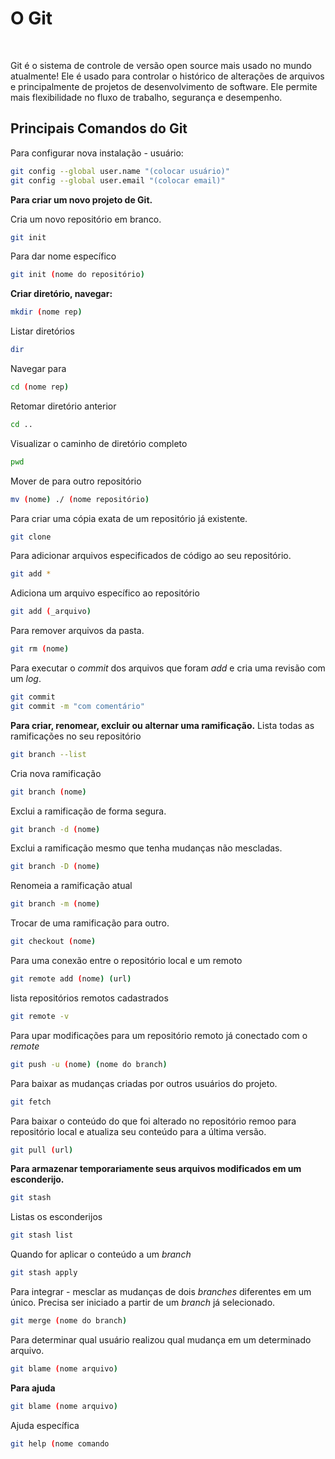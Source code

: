 # O Git


&nbsp;

Git é o sistema de controle de versão open source mais usado no mundo atualmente! Ele é usado para controlar o histórico de alterações de arquivos e principalmente de projetos de desenvolvimento de software. Ele permite mais flexibilidade no fluxo de trabalho, segurança e desempenho. 
&nbsp;



## Principais Comandos do Git

Para configurar nova instalação - usuário:

```sh
git config --global user.name "(colocar usuário)"
git config --global user.email "(colocar email)"
```

**Para criar um novo projeto de Git.**

Cria um novo repositório em branco.
```sh
git init 
```
Para dar nome específico
```sh
git init (nome do repositório)
```
**Criar diretório, navegar:**
```sh
mkdir (nome rep)
```
Listar diretórios
```sh
dir 
```
Navegar para
```sh
cd (nome rep)
```
Retomar diretório anterior
```sh
cd .. 
```
Visualizar o caminho de diretório completo
```sh
pwd
```
Mover de para outro repositório
```sh
mv (nome) ./ (nome repositório) 
```
Para criar uma cópia exata de um repositório já existente.
```sh
git clone
```
Para adicionar arquivos especificados de código ao seu repositório. 
```sh
git add *
```
Adiciona um arquivo específico ao repositório
```sh
git add (_arquivo) 
```
Para remover arquivos da pasta.
```sh
git rm (nome)
```
Para executar o *commit* dos arquivos que foram *add* e cria uma revisão com um *log*.
```sh
git commit
git commit -m "com comentário"
```
**Para criar, renomear, excluir ou alternar uma ramificação.**
Lista todas as ramificações no seu repositório
```sh
git branch --list 
```
Cria nova ramificação
```sh
git branch (nome) 
```
Exclui a ramificação de forma segura.
```sh
git branch -d (nome) 
```
Exclui a ramificação mesmo que tenha mudanças não mescladas.
```sh
git branch -D (nome) 
```
Renomeia a ramificação atual
```sh
git branch -m (nome) 
```
Trocar de uma ramificação para outro.
```sh
git checkout (nome) 
```
Para uma conexão entre o repositório local e um remoto
```sh
git remote add (nome) (url)
```
lista repositórios remotos cadastrados
```sh
git remote -v 
```
Para upar modificações para um repositório remoto já conectado com o *remote*
```sh
git push -u (nome) (nome do branch)
```
Para baixar as mudanças criadas por outros usuários do projeto.
```sh
git fetch 
```
Para baixar o conteúdo do que foi alterado no repositório remoo para repositório local e atualiza seu conteúdo para a última versão.
```sh
git pull (url)
```
**Para armazenar temporariamente seus arquivos modificados em um esconderijo.**
```sh
git stash
```
Listas os esconderijos
```sh
git stash list 
```
Quando for aplicar o conteúdo a um *branch*
```sh
git stash apply  
```
Para integrar - mesclar as mudanças de dois *branches* diferentes em um único. Precisa ser iniciado a partir de um *branch* já selecionado.
```sh
git merge (nome do branch) 
```
Para determinar qual usuário realizou qual mudança em um determinado arquivo.
```sh
git blame (nome arquivo)
```
**Para ajuda**
```sh
git blame (nome arquivo)
```
Ajuda específica
```sh
git help (nome comando
```
